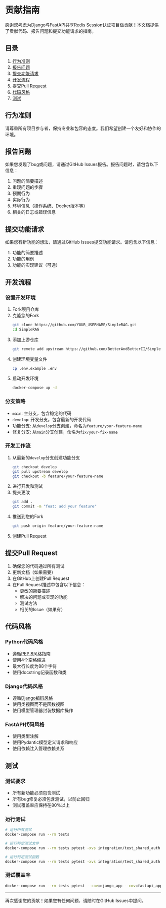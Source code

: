 # 贡献指南

感谢您考虑为Django与FastAPI共享Redis Session认证项目做贡献！本文档提供了贡献代码、报告问题和提交功能请求的指南。

## 目录

1. [行为准则](#行为准则)
2. [报告问题](#报告问题)
3. [提交功能请求](#提交功能请求)
4. [开发流程](#开发流程)
5. [提交Pull Request](#提交pull-request)
6. [代码风格](#代码风格)
7. [测试](#测试)

## 行为准则

请尊重所有项目参与者，保持专业和包容的态度。我们希望创建一个友好和协作的环境。

## 报告问题

如果您发现了bug或问题，请通过GitHub Issues报告。报告问题时，请包含以下信息：

1. 问题的简要描述
2. 重现问题的步骤
3. 预期行为
4. 实际行为
5. 环境信息（操作系统、Docker版本等）
6. 相关的日志或错误信息

## 提交功能请求

如果您有新功能的想法，请通过GitHub Issues提交功能请求。请包含以下信息：

1. 功能的简要描述
2. 功能的用例
3. 功能的实现建议（可选）

## 开发流程

### 设置开发环境

1. Fork项目仓库
2. 克隆您的Fork
   ```bash
   git clone https://github.com/YOUR_USERNAME/SimpleRAG.git
   cd SimpleRAG
   ```
3. 添加上游仓库
   ```bash
   git remote add upstream https://github.com/BetterAndBetterII/SimpleRAG.git
   ```
4. 创建环境变量文件
   ```bash
   cp .env.example .env
   ```
5. 启动开发环境
   ```bash
   docker-compose up -d
   ```

### 分支策略

- `main`: 主分支，包含稳定的代码
- `develop`: 开发分支，包含最新的开发代码
- 功能分支: 从`develop`分支创建，命名为`feature/your-feature-name`
- 修复分支: 从`main`分支创建，命名为`fix/your-fix-name`

### 开发工作流

1. 从最新的`develop`分支创建功能分支
   ```bash
   git checkout develop
   git pull upstream develop
   git checkout -b feature/your-feature-name
   ```
2. 进行开发和测试
3. 提交更改
   ```bash
   git add .
   git commit -m "feat: add your feature"
   ```
4. 推送到您的Fork
   ```bash
   git push origin feature/your-feature-name
   ```
5. 创建Pull Request

## 提交Pull Request

1. 确保您的代码通过所有测试
2. 更新文档（如果需要）
3. 在GitHub上创建Pull Request
4. 在Pull Request描述中包含以下信息：
   - 更改的简要描述
   - 解决的问题或实现的功能
   - 测试方法
   - 相关的Issue（如果有）

## 代码风格

### Python代码风格

- 遵循[PEP 8](https://www.python.org/dev/peps/pep-0008/)风格指南
- 使用4个空格缩进
- 最大行长度为88个字符
- 使用docstring记录函数和类

### Django代码风格

- 遵循[Django编码风格](https://docs.djangoproject.com/en/dev/internals/contributing/writing-code/coding-style/)
- 使用类视图而不是函数视图
- 使用模型管理器封装数据库操作

### FastAPI代码风格

- 使用类型注解
- 使用Pydantic模型定义请求和响应
- 使用依赖注入管理依赖关系

## 测试

### 测试要求

- 所有新功能必须包含测试
- 所有bug修复必须包含测试，以防止回归
- 测试覆盖率应保持在80%以上

### 运行测试

```bash
# 运行所有测试
docker-compose run --rm tests

# 运行特定测试文件
docker-compose run --rm tests pytest -xvs integration/test_shared_auth.py

# 运行特定测试函数
docker-compose run --rm tests pytest -xvs integration/test_shared_auth.py::test_django_login_fastapi_access
```

### 测试覆盖率

```bash
docker-compose run --rm tests pytest --cov=django_app --cov=fastapi_app --cov-report=term-missing
```

---

再次感谢您的贡献！如果您有任何问题，请随时在GitHub Issues中提问。

